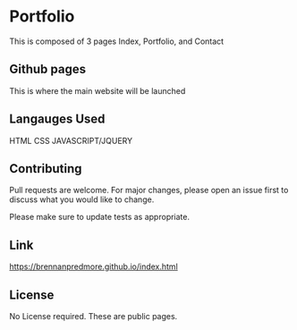 # Portfolio

This is composed of 3 pages
Index, Portfolio, and Contact

## Github pages 

This is where the main website will be launched 


## Langauges Used

HTML 
CSS
JAVASCRIPT/JQUERY

## Contributing
Pull requests are welcome. For major changes, please open an issue first to discuss what you would like to change.

Please make sure to update tests as appropriate.

## Link
https://brennanpredmore.github.io/index.html

## License
No License required. These are public pages. 
